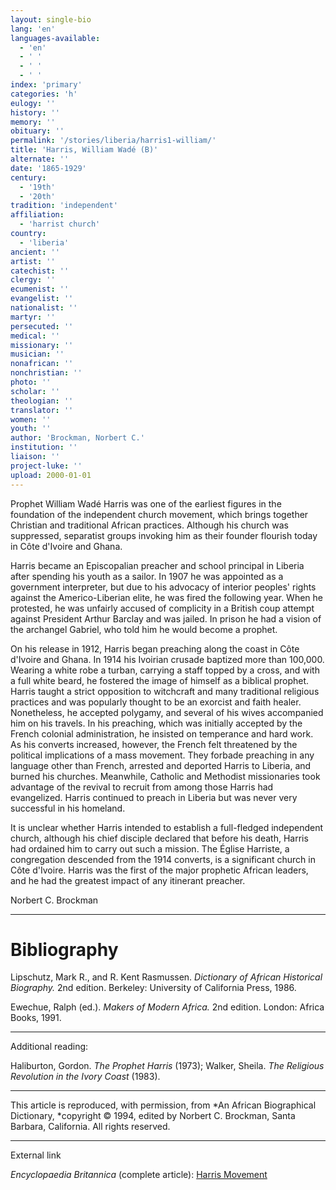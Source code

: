 ```yaml
---
layout: single-bio
lang: 'en'
languages-available:
  - 'en'
  - ' '
  - ' '
  - ' '
index: 'primary'
categories: 'h'
eulogy: ''
history: ''
memory: ''
obituary: ''
permalink: '/stories/liberia/harris1-william/'
title: 'Harris, William Wadé (B)'
alternate: ''
date: '1865-1929'
century:
  - '19th'
  - '20th'
tradition: 'independent'
affiliation:
  - 'harrist church'
country:
  - 'liberia'
ancient: ''
artist: ''
catechist: ''
clergy: ''
ecumenist: ''
evangelist: ''
nationalist: ''
martyr: ''
persecuted: ''
medical: ''
missionary: ''
musician: ''
nonafrican: ''
nonchristian: ''
photo: ''
scholar: ''
theologian: ''
translator: ''
women: ''
youth: ''
author: 'Brockman, Norbert C.'
institution: ''
liaison: ''
project-luke: ''
upload: 2000-01-01
---
```



Prophet William Wadé Harris was one of the earliest figures in the foundation of the independent church movement, which brings together Christian and traditional African practices. Although his church was suppressed, separatist groups invoking him as their founder flourish today in Côte d'Ivoire and Ghana.

Harris became an Episcopalian preacher and school principal in Liberia after spending his youth as a sailor. In 1907 he was appointed as a government interpreter, but due to his advocacy of interior peoples' rights against the Americo-Liberian elite, he was fired the following year. When he protested, he was unfairly accused of complicity in a British coup attempt against President Arthur Barclay and was jailed. In prison he had a vision of the archangel Gabriel, who told him he would become a prophet.

On his release in 1912, Harris began preaching along the coast in Côte d'Ivoire and Ghana. In 1914 his Ivoirian crusade baptized more than 100,000. Wearing a white robe a turban, carrying a staff topped by a cross, and with a full white beard, he fostered the image of himself as a biblical prophet. Harris taught a strict opposition to witchcraft and many traditional religious practices and was popularly thought to be an exorcist and faith healer. Nonetheless, he accepted polygamy, and several of his wives accompanied him on his travels. In his preaching, which was initially accepted by the French colonial administration, he insisted on temperance and hard work. As his converts increased, however, the French felt threatened by the political implications of a mass movement. They forbade preaching in any language other than French, arrested and deported Harris to Liberia, and burned his churches. Meanwhile, Catholic and Methodist missionaries took advantage of the revival to recruit from among those Harris had evangelized. Harris continued to preach in Liberia but was never very successful in his homeland.

It is unclear whether Harris intended to establish a full-fledged independent church, although his chief disciple declared that before his death, Harris had ordained him to carry out such a mission. The Église Harriste, a congregation descended from the 1914 converts, is a significant church in Côte d'Ivoire. Harris was the first of the major prophetic African leaders, and he had the greatest impact of any itinerant preacher.

Norbert C. Brockman

---

# Bibliography

Lipschutz, Mark R., and R. Kent Rasmussen.  *Dictionary of African Historical Biography.*  2nd edition.  Berkeley: University of California Press, 1986.

Ewechue, Ralph (ed.).  *Makers of Modern Africa.*  2nd edition.  London: Africa Books, 1991.

---

Additional reading:

Haliburton, Gordon. *The Prophet Harris*  (1973); Walker, Sheila. *The Religious Revolution in the Ivory Coast* (1983).

---

This article is reproduced, with permission, from *An African Biographical Dictionary, *copyright &copy; 1994, edited by Norbert C. Brockman, Santa Barbara, California. All rights reserved.

---

External link

*Encyclopaedia Britannica*  (complete article): [Harris Movement](http://www.britannica.com/eb/article-9039351/Harris-movement)